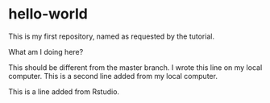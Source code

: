 # hello-world
This is my first repository, named as requested by the tutorial.

What am I doing here?

This should be different from the master branch.
I wrote this line on my local computer.
This is a second line added from my local computer.

This is a line added from Rstudio.
